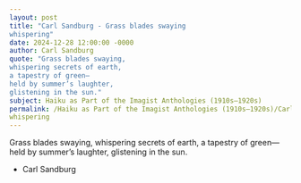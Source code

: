 ```yaml
---
layout: post
title: "Carl Sandburg - Grass blades swaying
whispering"
date: 2024-12-28 12:00:00 -0000
author: Carl Sandburg
quote: "Grass blades swaying,
whispering secrets of earth,
a tapestry of green—
held by summer’s laughter,
glistening in the sun."
subject: Haiku as Part of the Imagist Anthologies (1910s–1920s)
permalink: /Haiku as Part of the Imagist Anthologies (1910s–1920s)/Carl Sandburg/Carl Sandburg - Grass blades swaying
whispering
---
```


Grass blades swaying,
whispering secrets of earth,
a tapestry of green—
held by summer’s laughter,
glistening in the sun.

- Carl Sandburg

